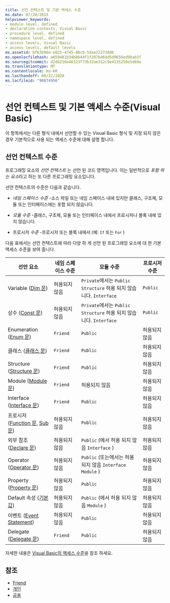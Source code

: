 ```yaml
---
title: 선언 컨텍스트 및 기본 액세스 수준
ms.date: 07/20/2015
helpviewer_keywords:
- module level, defined
- declaration contexts, Visual Basic
- procedure level, defined
- namespace level, defined
- access levels, Visual Basic
- access levels, default levels
ms.assetid: bf63b96e-e825-4745-88c8-5dae222728db
ms.openlocfilehash: a659481b34b8b44f1f387b464d5d9656ed98ab3f
ms.sourcegitcommit: d2db216e46323f73b32ae312c9e4135258e5d68e
ms.translationtype: MT
ms.contentlocale: ko-KR
ms.lasthandoff: 09/22/2020
ms.locfileid: "90874956"
---
```

# <a name="declaration-contexts-and-default-access-levels-visual-basic"></a>선언 컨텍스트 및 기본 액세스 수준(Visual Basic)

이 항목에서는 다른 형식 내에서 선언할 수 있는 Visual Basic 형식 및 지정 되지 않은 경우 기본적으로 사용 되는 액세스 수준에 대해 설명 합니다.  
  
## <a name="declaration-context-levels"></a>선언 컨텍스트 수준  

 프로그래밍 요소의 *선언 컨텍스트* 는 선언 된 코드 영역입니다. 이는 일반적으로 *포함 하는 요소*라고 하는 또 다른 프로그래밍 요소입니다.  
  
 선언 컨텍스트의 수준은 다음과 같습니다.  
  
- *네임 스페이스 수준* -소스 파일 또는 네임 스페이스 내에 있지만 클래스, 구조체, 모듈 또는 인터페이스에는 포함 되지 않습니다.  
  
- *모듈 수준* -클래스, 구조체, 모듈 또는 인터페이스 내에서 프로시저나 블록 내에 있지 않습니다.  
  
- 프로시저 *수준* -프로시저 또는 블록 내에서 (예: `If` 또는 `For` )  
  
 다음 표에서는 선언 컨텍스트에 따라 다양 하 게 선언 된 프로그래밍 요소에 대 한 기본 액세스 수준을 보여 줍니다.  
  
|선언 요소|네임 스페이스 수준|모듈 수준|프로시저 수준|  
|----------------------|---------------------|------------------|---------------------|  
|Variable ([Dim 문](dim-statement.md))|허용되지 않음|`Private`에서는 `Public` `Structure` 허용 되지 않습니다. `Interface`|`Public`|  
|상수 ([Const 문](const-statement.md))|허용되지 않음|`Private`에서는 `Public` `Structure` 허용 되지 않습니다. `Interface`|`Public`|  
|Enumeration ([Enum 문](enum-statement.md))|`Friend`|`Public`|허용되지 않음|  
|클래스 ([클래스 문](class-statement.md))|`Friend`|`Public`|허용되지 않음|  
|Structure ([Structure 문](structure-statement.md))|`Friend`|`Public`|허용되지 않음|  
|Module ([Module 문](module-statement.md))|`Friend`|허용되지 않음|허용되지 않음|  
|Interface ([Interface 문](interface-statement.md))|`Friend`|`Public`|허용되지 않음|  
|프로시저 ([Function 문](function-statement.md), [Sub 문](sub-statement.md))|허용되지 않음|`Public`|허용되지 않음|  
|외부 참조 ([Declare 문](declare-statement.md))|허용되지 않음|`Public` (에서 허용 되지 않음 `Interface` )|허용되지 않음|  
|Operator ([Operator 문](operator-statement.md))|허용되지 않음|`Public` (또는에서는 허용 되지 않음 `Interface` `Module` )|허용되지 않음|  
|Property ([Property 문](property-statement.md))|허용되지 않음|`Public`|허용되지 않음|  
|Default 속성 ([기본값](../modifiers/default.md))|허용되지 않음|`Public` (에서 허용 되지 않음 `Module` )|허용되지 않음|  
|이벤트 ([Event Statement](event-statement.md))|허용되지 않음|`Public`|허용되지 않음|  
|Delegate ([Delegate 문](delegate-statement.md))|`Friend`|`Public`|허용되지 않음|  
  
 자세한 내용은 [Visual Basic의 액세스 수준](../../programming-guide/language-features/declared-elements/access-levels.md)을 참조 하세요.  
  
## <a name="see-also"></a>참조

- [Friend](../modifiers/friend.md)
- [개인](../modifiers/private.md)
- [공용](../modifiers/public.md)
